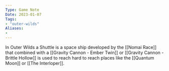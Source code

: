 ```yaml
---
Type: Game Note
Date: 2023-01-07
Tags:
- "outer-wilds"
Aliases:
- 
---
```

In Outer Wilds a Shuttle is a space ship developed by the [[Nomai Race]] that combined with a [[Gravity Cannon - Ember Twin]] or [[Gravity Cannon - Brittle Hollow]] is used to reach hard to reach places like the [[Quantum Moon]] or [[The Interloper]].